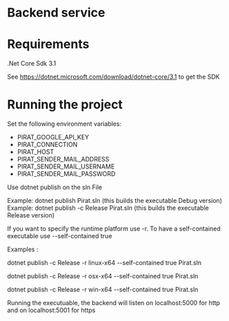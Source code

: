 # Backend service

# Requirements

.Net Core Sdk 3.1

See https://dotnet.microsoft.com/download/dotnet-core/3.1 to get the SDK

# Running the project

Set the following environment variables:

* PIRAT_GOOGLE_API_KEY
* PIRAT_CONNECTION
* PIRAT_HOST
* PIRAT_SENDER_MAIL_ADDRESS
* PIRAT_SENDER_MAIL_USERNAME
* PIRAT_SENDER_MAIL_PASSWORD


Use dotnet publish on the sln File

Example: dotnet publish Pirat.sln (this builds the executable Debug version)
Example: dotnet publish -c Release Pirat.sln (this builds the executable Release version)

If you want to specify the runtime platform use -r. To have a self-contained executable use --self-contained true

Examples :

dotnet publish -c Release -r linux-x64 --self-contained true Pirat.sln

dotnet publish -c Release -r osx-x64 --self-contained true Pirat.sln

dotnet publish -c Release -r win-x64 --self-contained true Pirat.sln

Running the executuable, the backend will listen on localhost:5000 for http and on localhost:5001 for https






